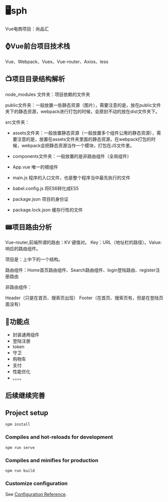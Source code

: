 # 🖥sph

Vue电商项目：尚品汇

## ⌚️Vue前台项目技术栈

Vue、Webpack、Vuex、Vue-router、Axios、less

## 📺项目目录结构解析

node_modules 文件夹：项目依赖的文件夹

public文件夹：一般放置一些静态资源（图片），需要注意的是，放在public文件夹下的静态资源，webpack进行打包的时候，会原封不动的放在dist文件夹下。

src文件夹：

- assets文件夹：一般放置静态资源（一般放置多个组件公用的静态资源），需要注意的是，放置在assets文件夹里面的静态资源，在webpack打包的时候，webpack会把静态资源当作一个模块，打包在JS文件里。

- components文件夹：一般放置的是非路由组件（全局组件）

- App.vue 唯一的根组件

- main.js 程序的入口文件，也是整个程序当中最先执行的文件

- babel.config.js 将ES6转化成ES5

- package.json 项目的身份证

- package.lock.json 缓存行性的文件

## 📟项目路由分析

Vue-router,前端所谓的路由：KV 键值对。
Key：URL（地址栏的路径）。Value:响应的路由组件。

项目是：上中下的一个结构。

路由组件：Home首页路由组件、Search路由组件、login登陆路由、register注册路由

非路由组件：

Header（只是在首页、搜索页出现）
Footer（在首页、搜索页有，但是在登陆页面没有）

## 📲功能点

- 封装通用组件
- 登陆注册
- token
- 守卫
- 购物车
- 支付
- 性能优化
- 。。。。

## 后续继续完善

## Project setup
```
npm install
```

### Compiles and hot-reloads for development
```
npm run serve
```

### Compiles and minifies for production
```
npm run build
```

### Customize configuration
See [Configuration Reference](https://cli.vuejs.org/config/).
